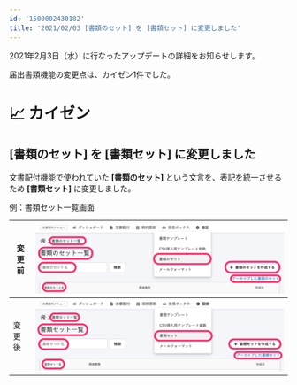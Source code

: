 ```yaml
---
id: '1500002430182'
title: '2021/02/03 [書類のセット] を [書類セット] に変更しました'
---
```

2021年2月3日（水）に行なったアップデートの詳細をお知らせします。

届出書類機能の変更点は、カイゼン1件でした。

# 📈 カイゼン

## \[書類のセット\] を \[書類セット\] に変更しました

文書配付機能で使われていた **\[書類のセット\]** という文言を、表記を統一させるため **\[書類セット\]** に変更しました。

例：書類セット一覧画面

| 変更前 | ![upload_0530bb738b49c30434f8353d20a6b36e-2.png](./upload_0530bb738b49c30434f8353d20a6b36e-2.png) |
| --- | --- |
| 変更後 | ![upload_8364da6765e4d8f3ff0358ee9e88b701-2.png](./upload_8364da6765e4d8f3ff0358ee9e88b701-2.png) |
